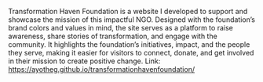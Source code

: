 Transformation Haven Foundation is a website I developed to support and showcase the mission of this impactful NGO. Designed with the foundation’s brand colors and values in mind, the site serves as a platform to raise awareness, share stories of transformation, and engage with the community. It highlights the foundation’s initiatives, impact, and the people they serve, making it easier for visitors to connect, donate, and get involved in their mission to create positive change.
Link: https://ayotheg.github.io/transformationhavenfoundation/
